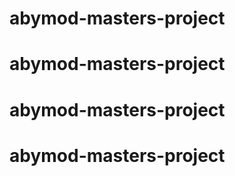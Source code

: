 # abymod-masters-project
# abymod-masters-project
# abymod-masters-project
# abymod-masters-project
